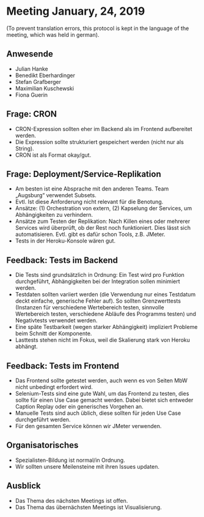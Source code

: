 # Meeting January, 24, 2019
(To prevent translation errors, this protocol is kept in the language
of the meeting, which was held in german).

## Anwesende
* Julian Hanke
* Benedikt Eberhardinger
* Stefan Grafberger
* Maximilian Kuschewski
* Fiona Guerin

## Frage: CRON
* CRON-Expression sollten eher im Backend als im Frontend aufbereitet werden.
* Die Expression sollte strukturiert gespeichert werden (nicht nur als String).
* CRON ist als Format okay/gut.

## Frage: Deployment/Service-Replikation
* Am besten ist eine Absprache mit den anderen Teams. Team „Augsburg“ verwendet Subsets.
* Evtl. Ist diese Anforderung nicht relevant für die Benotung.
* Ansätze: (1) Orchestration von extern, (2) Kapselung der Services, um Abhängigkeiten zu verhindern.
* Ansätze zum Testen der Replikation: Nach Killen eines oder mehrerer Services wird überprüft, ob der Rest noch funktioniert. Dies lässt sich automatisieren. Evtl. gibt es dafür schon Tools, z.B. JMeter. 
*  Tests in der Heroku-Konsole wären gut. 

## Feedback: Tests im Backend
* Die Tests sind grundsätzlich in Ordnung: Ein Test wird pro Funktion durchgeführt, Abhängigkeiten bei der Integration sollen minimiert werden. 
* Testdaten sollten variiert werden (die Verwendung nur eines Testdatum deckt einfache, generische Fehler auf). So sollten Grenzwerttests (Instanzen für verschiedene Wertebereich testen, sinnvolle Wertebereich testen, verschiedene Abläufe des Programms testen) und Negativtests verwendet werden.
* Eine späte Testbarkeit (wegen starker Abhängigkeit) impliziert Probleme beim Schnitt der Komponente. 
* Lasttests stehen nicht im Fokus, weil die Skalierung stark von Heroku abhängt.

## Feedback: Tests im Frontend
* Das Frontend sollte getestet werden, auch wenn es von Seiten MbW nicht unbedingt erfordert wird. 
* Selenium-Tests sind eine gute Wahl, um das Frontend zu testen, dies sollte für einen Use Case gemacht werden. Dabei bietet sich entweder Caption Replay oder ein generisches Vorgehen an.
* Manuelle Tests sind auch üblich, diese sollten für jeden Use Case durchgeführt werden. 
* Für den gesamten Service können wir JMeter verwenden. 

## Organisatorisches
* Spezialisten-Bildung ist normal/in Ordnung. 
* Wir sollten unsere Meilensteine mit ihren Issues updaten.

## Ausblick
* Das Thema des nächsten Meetings ist offen.
* Das Thema das übernächsten Meetings ist Visualisierung.

